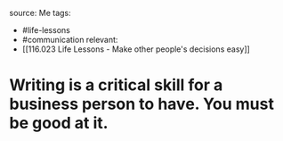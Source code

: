 source: Me
tags:
- #life-lessons 
- #communication 
relevant:
- [[116.023 Life Lessons - Make other people's decisions easy]]

# Writing is a critical skill for a business person to have. You must be good at it.
